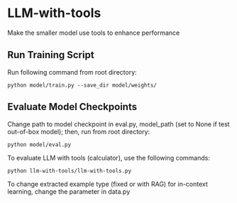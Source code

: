 # LLM-with-tools
Make the smaller model use tools to enhance performance

## Run Training Script

Run following command from root directory:
```
python model/train.py --save_dir model/weights/
```

## Evaluate Model Checkpoints

Change path to model checkpoint in eval.py, model_path (set to None if test out-of-box model); then, run from root directory:
```
python model/eval.py
```

To evaluate LLM with tools (calculator), use the following commands:
```
python llm-with-tools/llm-with-tools.py
```

To change extracted example type (fixed or with RAG) for in-context learning, change the parameter in data.py
